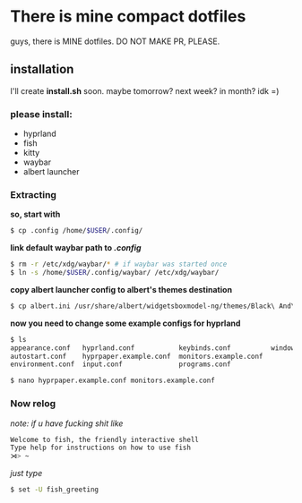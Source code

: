 # There is mine compact dotfiles
guys, there is MINE dotfiles. DO NOT MAKE PR, PLEASE.

## installation
I'll create **install.sh** soon. maybe tomorrow? next week? in month? idk =)

### please install:
* hyprland
* fish
* kitty
* waybar
* albert launcher


### Extracting

**so, start with**
```bash
$ cp .config /home/$USER/.config/
```

**link default waybar path to *.config***
```bash
$ rm -r /etc/xdg/waybar/* # if waybar was started once
$ ln -s /home/$USER/.config/waybar/ /etc/xdg/waybar/
```

**copy albert launcher config to albert's themes destination**
```bash
$ cp albert.ini /usr/share/albert/widgetsboxmodel-ng/themes/Black\ And\ White.ini
```

**now you need to change some example configs for hyprland**
```bash
$ ls
appearance.conf   hyprland.conf           keybinds.conf          windowrules.conf
autostart.conf    hyprpaper.example.conf  monitors.example.conf
environment.conf  input.conf              programs.conf

$ nano hyprpaper.example.conf monitors.example.conf
```

### Now relog

*note: if u have fucking shit like*
```bash
Welcome to fish, the friendly interactive shell
Type help for instructions on how to use fish
⋊> ~
```

*just type*
```bash
$ set -U fish_greeting
```
